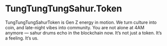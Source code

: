 # TungTungTungSahur.Token
TungTungTungSahurToken is Gen Z energy in motion. We turn culture into coin, and late-night vibes into community. You are not alone at 4AM anymore — sahur drums echo in the blockchain now. It’s not just a token. It’s a feeling. It’s us.
